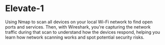 # Elevate-1
Using Nmap to scan all devices on your local Wi-Fi network to find open ports and services. Then, with Wireshark, you're capturing the network traffic during that scan to understand how the devices respond, helping you learn how network scanning works and spot potential security risks.
